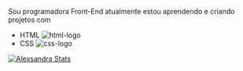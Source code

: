 Sou programadora Front-End atualmente estou aprendendo e criando projetos com
- HTML <img src="https://img.shields.io/badge/HTML-239120?style=for-the-badge&logo=html5&logoColor=white" alt="html-logo" />
- CSS <img src="https://img.shields.io/badge/CSS-239120?&style=for-the-badge&logo=css3&logoColor=white" alt="css-logo"/>

[![Alexsandra Stats](https://github-readme-stats.vercel.app/api?username=Alexsandra35)](https://github.com/anuraghazra/github-readme-stats)
